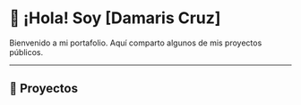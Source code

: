 # 👋 ¡Hola! Soy [Damaris Cruz]

Bienvenido a mi portafolio. Aquí comparto algunos de mis proyectos públicos.

---

## 🔧 Proyectos
